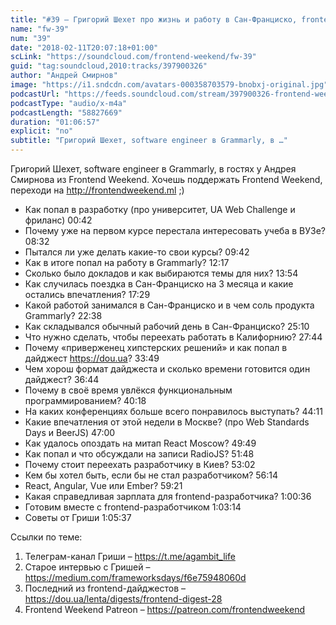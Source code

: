 ```yaml
---
title: "#39 – Григорий Шехет про жизнь и работу в Сан-Франциско, frontend-дайджест и FRP"
name: "fw-39"
num: "39"
date: "2018-02-11T20:07:18+01:00"
scLink: "https://soundcloud.com/frontend-weekend/fw-39"
guid: "tag:soundcloud,2010:tracks/397900326"
author: "Андрей Смирнов"
image: "https://i1.sndcdn.com/avatars-000358703579-bnobxj-original.jpg"
podcastUrl: "https://feeds.soundcloud.com/stream/397900326-frontend-weekend-fw-39.m4a"
podcastType: "audio/x-m4a"
podcastLength: "58827669"
duration: "01:06:57"
explicit: "no"
subtitle: "Григорий Шехет, software engineer в Grammarly, в …"
---
```

Григорий Шехет, software engineer в Grammarly, в гостях у Андрея Смирнова из Frontend Weekend. Хочешь поддержать Frontend Weekend, переходи на http://frontendweekend.ml ;)

- Как попал в разработку (про университет, UA Web Challenge и фриланс) 00:42
- Почему уже на первом курсе перестала интересовать учеба в ВУЗе? 08:32
- Пытался ли уже делать какие-то свои курсы? 09:42
- Как в итоге попал на работу в Grammarly? 12:17
- Сколько было докладов и как выбираются темы для них? 13:54
- Как случилась поездка в Сан-Франциско на 3 месяца и какие остались впечатления? 17:29
- Какой работой занимался в Сан-Франциско и в чем соль продукта Grammarly? 22:38
- Как складывался обычный рабочий день в Сан-Франциско? 25:10
- Что нужно сделать, чтобы переехать работать в Калифорнию? 27:44
- Почему «приверженец хипстерских решений» и как попал в дайджест https://dou.ua? 33:49
- Чем хорош формат дайджеста и сколько времени готовится один дайджест? 36:44
- Почему в своё время увлёкся функциональным программированием? 40:18
- На каких конференциях больше всего понравилось выступать? 44:11
- Какие впечатления от этой недели в Москве? (про Web Standards Days и BeerJS) 47:00
- Как удалось опоздать на митап React Moscow? 49:49
- Как попал и что обсуждали на записи RadioJS? 51:48
- Почему стоит переехать разработчику в Киев? 53:02 
- Кем бы хотел быть, если бы не стал разработчиком? 56:14
- React, Angular, Vue или Ember? 59:21
- Какая справедливая зарплата для frontend-разработчика? 1:00:36
- Готовим вместе с frontend-разработчиком 1:03:14
- Советы от Гриши 1:05:37

Ссылки по теме:
1) Телеграм-канал Гриши – https://t.me/agambit_life
2) Старое интервью с Гришей – https://medium.com/frameworksdays/f6e75948060d
3) Последний из frontend-дайджестов – https://dou.ua/lenta/digests/frontend-digest-28
4) Frontend Weekend Patreon – https://patreon.com/frontendweekend
